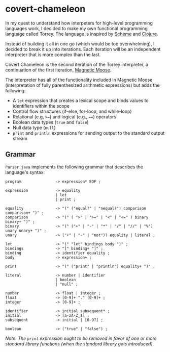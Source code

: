# covert-chameleon

In my quest to understand how interpeters for high-level programming languages work, I decided to make my own functional programming language called Torrey.  The language is inspired by [Scheme](https://www.scheme.com/tspl4/) and [Clojure](https://clojure.org/index).

Instead of building it all in one go (which would be too overwhelming), I decided to break it up into iterations.  Each iteration will be an independent interpreter that is more complex than the last.

Covert Chameleon is the second iteration of the Torrey interpreter, a continuation of the first iteration, [Magnetic Moose](https://github.com/MatthewKosloski/magnetic-moose).

The interpreter has all of the functionality included in Magnetic Moose (interpretation of fully parenthesized arithmetic expressions) but adds the following:

- A `let` expression that creates a lexical scope and binds values to identifiers within the scope
- Control flow structures (if-else, for-loop, and while-loop) 
- Relational (e.g, `>=`) and logical (e.g., `==`) operators
- Boolean data types (`true` and `false`)
- Null data type (`null`)
- `print` and `println` expressions for sending output to the standard output stream

## Grammar

`Parser.java` implements the following grammar that describes the language's syntax:

```
program               -> expression* EOF ;

expression            -> equality 
                      | let 
                      | print ;

equality              -> "(" ("equal?" | "nequal?") comparison comparison+ ")" ;
comparison            -> "(" ( ">" | ">=" | "<" | "<=" ) binary binary+ ")" ; 
binary                -> "(" ("+" | "-" | "*" | "/" | "//" | "%") unary unary+ ")" ;
unary                 -> ("+" | "-" | "not")? equality | literal ;

let                   -> "(" "let" bindings body ")" ;
bindings              -> "[" binding+ "]" ;
binding               -> identifier equality ;
body                  -> expression+ ;

print                 -> "(" ("print" | "println") equality+ ")" ;

literal               -> number | identifier 
                      | boolean 
                      | "null" ;

number                -> float | integer ;
float                 -> [0-9]+ "." [0-9]+ ;
integer               -> [0-9]+ ;

identifier            -> initial subsequent* ;
initial               -> [a-zA-Z_$] ;
subsequent            -> initial | [0-9?] ;

boolean               -> ("true" | "false") ;
```

_Note: The `print` expression ought to be removed in favor of one or more standard library functions (when the standard library gets introduced)._